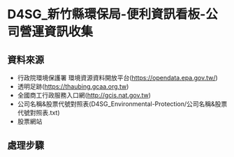 # D4SG_新竹縣環保局-便利資訊看板-公司營運資訊收集

## 資料來源
* 行政院環境保護署 環境資源資料開放平台(https://opendata.epa.gov.tw/)
* 透明足跡(https://thaubing.gcaa.org.tw)
* 全國商工行政服務入口網(http://gcis.nat.gov.tw)
* 公司名稱&股票代號對照表(D4SG_Environmental-Protection/公司名稱&股票代號對照表.txt)
* 股票網站

## 處理步驟

